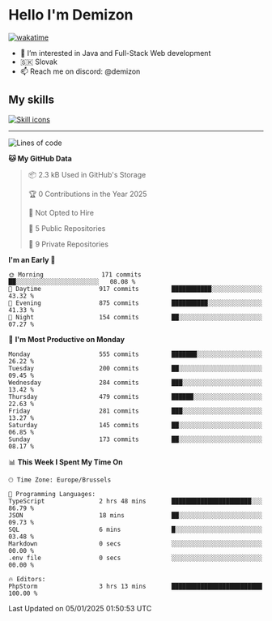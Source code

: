 # Hello I'm Demizon
[![wakatime](https://wakatime.com/badge/user/6ad1949f-d6d7-44f9-9eee-c35e54cc499b.svg)](https://wakatime.com/@6ad1949f-d6d7-44f9-9eee-c35e54cc499b)
- 👀 I’m interested in Java and Full-Stack Web development
- 🇸🇰 Slovak
- 📫 Reach me on discord: @demizon

## My skills
[![Skill icons](https://skillicons.dev/icons?i=java,js,ts,html,css,react,nextjs,tailwind,supabase,py,git,docker,linux,mysql,postgres,mongo&theme=dark)](https://github.com/Demizon3433)

---

<!--START_SECTION:waka-->
![Lines of code](https://img.shields.io/badge/From%20Hello%20World%20I%27ve%20Written-631.6%20thousand%20lines%20of%20code-blue)

**🐱 My GitHub Data** 

> 📦 2.3 kB Used in GitHub's Storage 
 > 
> 🏆 0 Contributions in the Year 2025
 > 
> 🚫 Not Opted to Hire
 > 
> 📜 5 Public Repositories 
 > 
> 🔑 9 Private Repositories 
 > 
**I'm an Early 🐤** 

```text
🌞 Morning                171 commits         ██░░░░░░░░░░░░░░░░░░░░░░░   08.08 % 
🌆 Daytime                917 commits         ███████████░░░░░░░░░░░░░░   43.32 % 
🌃 Evening                875 commits         ██████████░░░░░░░░░░░░░░░   41.33 % 
🌙 Night                  154 commits         ██░░░░░░░░░░░░░░░░░░░░░░░   07.27 % 
```
📅 **I'm Most Productive on Monday** 

```text
Monday                   555 commits         ███████░░░░░░░░░░░░░░░░░░   26.22 % 
Tuesday                  200 commits         ██░░░░░░░░░░░░░░░░░░░░░░░   09.45 % 
Wednesday                284 commits         ███░░░░░░░░░░░░░░░░░░░░░░   13.42 % 
Thursday                 479 commits         ██████░░░░░░░░░░░░░░░░░░░   22.63 % 
Friday                   281 commits         ███░░░░░░░░░░░░░░░░░░░░░░   13.27 % 
Saturday                 145 commits         ██░░░░░░░░░░░░░░░░░░░░░░░   06.85 % 
Sunday                   173 commits         ██░░░░░░░░░░░░░░░░░░░░░░░   08.17 % 
```


📊 **This Week I Spent My Time On** 

```text
🕑︎ Time Zone: Europe/Brussels

💬 Programming Languages: 
TypeScript               2 hrs 48 mins       ██████████████████████░░░   86.79 % 
JSON                     18 mins             ██░░░░░░░░░░░░░░░░░░░░░░░   09.73 % 
SQL                      6 mins              █░░░░░░░░░░░░░░░░░░░░░░░░   03.48 % 
Markdown                 0 secs              ░░░░░░░░░░░░░░░░░░░░░░░░░   00.00 % 
.env file                0 secs              ░░░░░░░░░░░░░░░░░░░░░░░░░   00.00 % 

🔥 Editors: 
PhpStorm                 3 hrs 13 mins       █████████████████████████   100.00 % 
```


 Last Updated on 05/01/2025 01:50:53 UTC
<!--END_SECTION:waka-->
